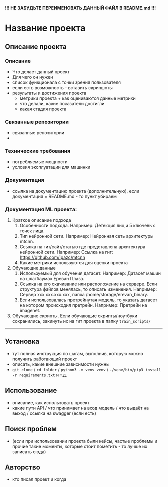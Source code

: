 **!!! НЕ ЗАБУДЬТЕ ПЕРЕИМЕНОВАТЬ ДАННЫЙ ФАЙЛ В README.md !!!**

# Название проекта

## Описание проекта

### Описание

* Что делает данный проект
* Для чего он нужен
* список функционала с точки зрения пользователя
* если есть возможность - вставить скриншоты
* результаты и достижения проекта
    * метрики проекта + как оцениваются данные метрики
    * что делали, какие показатели достигли
    * какая стадия проекта

### Связанные репозитории

* связанные репозитории
* []()

### Технические требования

* потребляемые мощности
* условия эксплуатации для машинки

### Документация

* ссылка на документацию проекта (дополнительную), если документация = README.md - то пункт убираем

### Документация ML проекта:

1. Краткое описание подхода
    1. Особенности подхода. Например: Детекция лиц и 5 ключевых точек лица.
    2. Тип нейронной сети. Например: Нейронная сеть архитектуры mtcnn. 
    3. Ссылка на гит/сайт/статью где представлена архитектура нейронной сети. Например: Ссылка на гит: https://github.com/ipazc/mtcnn
    4. Какие метрики используются для оценки проекта
2. Обучающие данные 
    1. Используемый для обучения датасет. Например: Датасет машин на шлагбаумах Ереван Плаза.
    2. Ссылка на его скачивание или расположение на сервере. Если структура файлов менялась, то описать изменения. Например: Сервер xxx.xxx.xxx.xxx, папка /home/storage/erevan_binary.
    3. Если использовалась претрейнутая модель, то указать датасет на котором происходил претрейн. Например: Претрейн на imagenet.
3. Обучающие скрипты. Если обучающие скрипты/ноутбуки сохранились, закинуть их на гит проекта в папку `train_scripts/`

---

## Установка

* тут полная инструкция по шагам, выполнив, которую можно получить работающий проект
* описать, какие внешние зависимости нужны
* `git clone` / `cd folder` / `python3 -m venv venv` / `./venv/bin/pip3 install -r requirements.txt` и т.д.

## Использование

* описание, как использовать проект
* какие пути API / что принимает на вход модель / что выдаёт на выход / ссылка на swagger (если есть)

## Поиск проблем

* (если при использовании проекта были кейсы, частые проблемы и прочие такие моменты, которые
стоит пометить - то лучше их записать сюда)

## Авторство

* кто писал проект и когда
